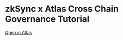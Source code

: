 # zkSync x Atlas Cross Chain Governance Tutorial 

[Open in Atlas](https://app.atlaszk.com/projects?template=https://github.com/atlas-labs-inc/zksync-cross-chain-gov&open=/scripts/deploy-governance.ts&chainId=5)

